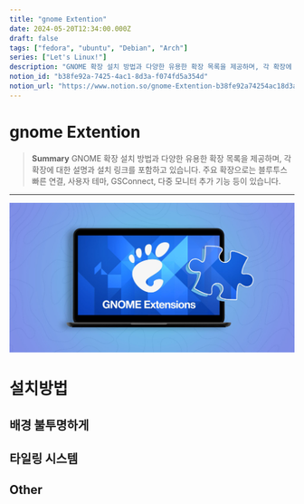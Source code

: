 ```yaml
---
title: "gnome Extention"
date: 2024-05-20T12:34:00.000Z
draft: false
tags: ["fedora", "ubuntu", "Debian", "Arch"]
series: ["Let's Linux!"]
description: "GNOME 확장 설치 방법과 다양한 유용한 확장 목록을 제공하며, 각 확장에 대한 설명과 설치 링크를 포함하고 있습니다. 주요 확장으로는 블루투스 빠른 연결, 사용자 테마, GSConnect, 다중 모니터 추가 기능 등이 있습니다."
notion_id: "b38fe92a-7425-4ac1-8d3a-f074fd5a354d"
notion_url: "https://www.notion.so/gnome-Extention-b38fe92a74254ac18d3af074fd5a354d"
---
```


# gnome Extention

> **Summary**
> GNOME 확장 설치 방법과 다양한 유용한 확장 목록을 제공하며, 각 확장에 대한 설명과 설치 링크를 포함하고 있습니다. 주요 확장으로는 블루투스 빠른 연결, 사용자 테마, GSConnect, 다중 모니터 추가 기능 등이 있습니다.

---

![Image](image_a9ff14b22604.png)

# 설치방법

## 배경 불투명하게

## 타일링 시스템

## Other

